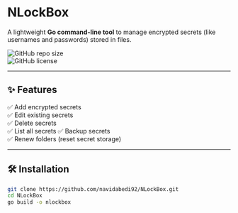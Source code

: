 # NLockBox

A lightweight **Go command-line tool** to manage encrypted secrets (like usernames and passwords) stored in files.

![GitHub repo size](https://img.shields.io/github/repo-size/navidabedi92/NLockBox)  
![GitHub license](https://img.shields.io/github/license/navidabedi92/NLockBox)

---

## ✨ Features

✅ Add encrypted secrets  
✅ Edit existing secrets  
✅ Delete secrets  
✅ List all secrets 
✅ Backup secrets  
✅ Renew folders (reset secret storage)

---

## 🛠 Installation

```bash
git clone https://github.com/navidabedi92/NLockBox.git
cd NLockBox
go build -o nlockbox
